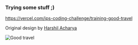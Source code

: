 ### Trying some stuff ;)

https://vercel.com/ips-coding-challenge/training-good-travel

Original design by [Harshil Acharya](https://dribbble.com/harshil)

![Good travel](https://cdn.dribbble.com/users/247394/screenshots/13819254/media/b7814a9e08c10ad4f28f0322d3f65cc9.png)
